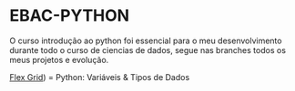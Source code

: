 # EBAC-PYTHON

O curso introdução ao python foi essencial para o meu desenvolvimento durante todo o curso de ciencias de dados, segue nas branches todos os meus projetos e evolução.

[Flex Grid](https://github.com/carolrmr/EBAC-PYTHON/tree/mod_01)) = Python: Variáveis & Tipos de Dados
